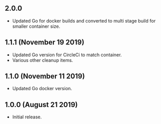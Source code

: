 ## 2.0.0

* Updated Go for docker builds and converted to multi stage build for smaller
  container size.

## 1.1.1 (November 19 2019)

* Updated Go version for CircleCi to match container.
* Various other cleanup items.

## 1.1.0 (November 11 2019)

* Updated Go docker version.

## 1.0.0 (August 21 2019)

* Initial release.
